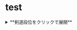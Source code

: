 # test 
<details>
<summary> **剣道段位をクリックで展開** </summary>
<div>

+ 初段
+ 二段
+ 三段
+ 四段
+ 五段
  - 錬士
+ 六段
  - 錬士
+ 七段
  - 教士
+ 八段
  - 範士

～～～展開ここまで～～～ ※ここは書かなくても良いけど、開いた時に見やすい。

</div>
</details>
